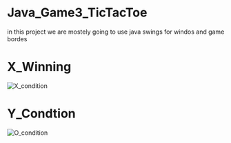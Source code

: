# Java_Game3_TicTacToe
in this project we are mostely going to use java swings for windos and game bordes

# X_Winning 
![X_condition](https://github.com/cnnarayanchavan/Java_Game3_TicTacToe/assets/113028954/453c9d9d-d908-4264-9a46-cfb4bef19783)

# Y_Condtion
![O_condition](https://github.com/cnnarayanchavan/Java_Game3_TicTacToe/assets/113028954/7ecf34b5-8dc3-479a-b6d6-37ae7b71bafa)
